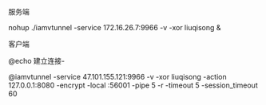 服务端

nohup ./iamvtunnel -service 172.16.26.7:9966 -v -xor liuqisong &

 

客户端

@echo 建立连接-

@iamvtunnel -service 47.101.155.121:9966 -v -xor liuqisong -action 127.0.0.1:8080 -encrypt -local :56001 -pipe 5 -r -timeout 5 -session_timeout 60